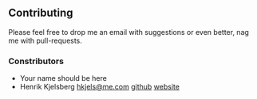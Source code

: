 
## Contributing

Please feel free to drop me an email with suggestions or even better, nag
me with pull-requests.

### Constributors

* Your name should be here
*	Henrik Kjelsberg <hkjels@me.com> 
[github](http://github.com/hkjels/ "Github account")
[website](http://take.no/ "Development blog")

